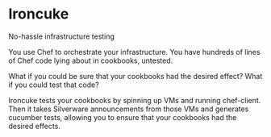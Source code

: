 # Ironcuke
No-hassle infrastructure testing

You use Chef to orchestrate your infrastructure. You have hundreds of lines of Chef code lying about in cookbooks, untested.

What if you could be sure that your cookbooks had the desired effect? What if you could test that code?

Ironcuke tests your cookbooks by spinning up VMs and running chef-client. Then it takes Silverware announcements from those VMs and generates cucumber tests, allowing you to ensure that your cookbooks had the desired effects.
